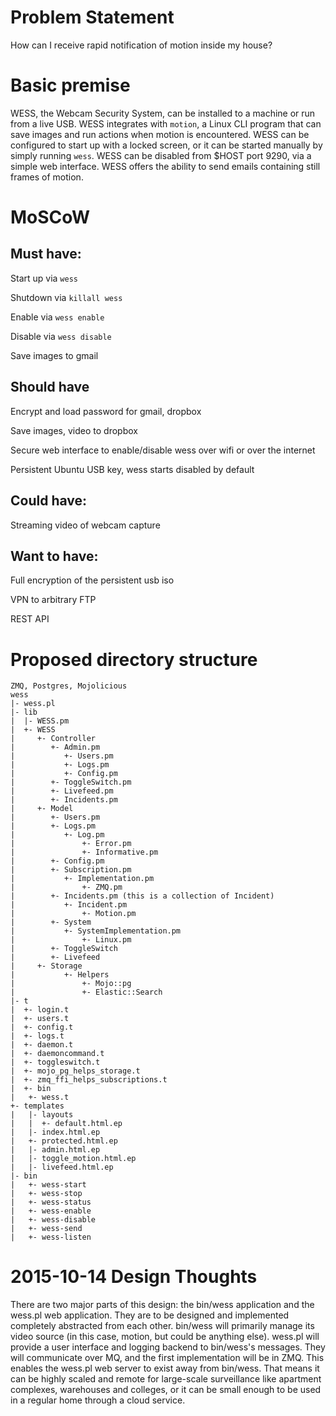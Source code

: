 # Problem Statement

How can I receive rapid notification of motion inside my house?

# Basic premise

WESS, the Webcam Security System, can be installed to a machine or run from a live USB. WESS integrates with `motion`, a Linux CLI program that can save images and run actions when motion is encountered. WESS can be configured to start up with a locked screen, or it can be started manually by simply running `wess`. WESS can be disabled from $HOST port 9290, via a simple web interface. WESS offers the ability to send emails containing still frames of motion.

# MoSCoW

## Must have:

Start up via `wess`

Shutdown via `killall wess`

Enable via `wess enable`

Disable via `wess disable`

Save images to gmail

## Should have

Encrypt and load password for gmail, dropbox

Save images, video to dropbox

Secure web interface to enable/disable wess over wifi or over the internet

Persistent Ubuntu USB key, wess starts disabled by default

## Could have:

Streaming video of webcam capture

## Want to have:

Full encryption of the persistent usb iso

VPN to arbitrary FTP

REST API

# Proposed directory structure

```
ZMQ, Postgres, Mojolicious
wess
|- wess.pl
|- lib
|  |- WESS.pm
|  +- WESS
|     +- Controller
|        +- Admin.pm
|           +- Users.pm
|           +- Logs.pm
|           +- Config.pm
|        +- ToggleSwitch.pm
|        +- Livefeed.pm
|        +- Incidents.pm
|     +- Model
|        +- Users.pm
|        +- Logs.pm
|           +- Log.pm
|               +- Error.pm
|               +- Informative.pm
|        +- Config.pm
|        +- Subscription.pm
|           +- Implementation.pm
|               +- ZMQ.pm
|        +- Incidents.pm (this is a collection of Incident)
|           +- Incident.pm
|               +- Motion.pm
|        +- System
|           +- SystemImplementation.pm
|               +- Linux.pm
|        +- ToggleSwitch
|        +- Livefeed
|     +- Storage
|           +- Helpers
|               +- Mojo::pg
|               +- Elastic::Search
|- t
|  +- login.t
|  +- users.t
|  +- config.t
|  +- logs.t
|  +- daemon.t
|  +- daemoncommand.t
|  +- toggleswitch.t
|  +- mojo_pg_helps_storage.t
|  +- zmq_ffi_helps_subscriptions.t
|  +- bin
|   +- wess.t
+- templates
|   |- layouts
|   |  +- default.html.ep
|   |- index.html.ep
|   +- protected.html.ep
|   |- admin.html.ep
|   |- toggle_motion.html.ep
|   |- livefeed.html.ep
|- bin
|   +- wess-start
|   +- wess-stop
|   +- wess-status
|   +- wess-enable
|   +- wess-disable
|   +- wess-send
|   +- wess-listen
```

# 2015-10-14 Design Thoughts

There are two major parts of this design: the bin/wess application and the wess.pl web application. They are to be designed and implemented completely abstracted from each other. bin/wess will primarily manage its video source (in this case, motion, but could be anything else). wess.pl will provide a user interface and logging backend to bin/wess's messages. They will communicate over MQ, and the first implementation will be in ZMQ. This enables the wess.pl web server to exist away from bin/wess. That means it can be highly scaled and remote for large-scale surveillance like apartment complexes, warehouses and colleges, or it can be small enough to be used in a regular home through a cloud service.

